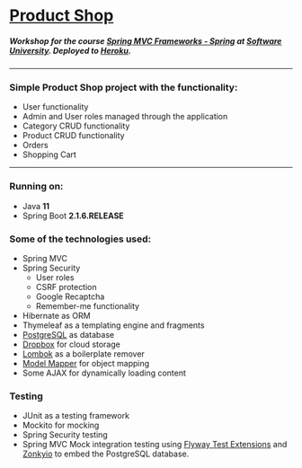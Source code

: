 
# [Product Shop](https://product-shop-workshop.herokuapp.com/home?title=Product+Shop)
##### Workshop for the course [Spring MVC Frameworks - Spring](https://softuni.bg/trainings/2295/java-mvc-frameworks-spring-february-2019/open#lesson-11017) at [Software University](https://softuni.bg/). Deployed to [Heroku](https://dashboard.heroku.com/).
------------
### Simple Product Shop project with the functionality:

- User functionality
- Admin and User roles managed through the application
- Category CRUD functionality
- Product CRUD functionality
- Orders
- Shopping Cart
------------
### Running on:
- Java **11**
- Spring Boot **2.1.6.RELEASE**

### Some of the technologies used:
- Spring MVC
- Spring Security
    - User roles
	- CSRF protection
	- Google Recaptcha
	- Remember-me functionality
- Hibernate as ORM
- Thymeleaf as a templating engine and fragments
- [PostgreSQL](https://www.postgresql.org/) as database
- [Dropbox](https://www.dropbox.com/) for cloud storage
- [Lombok](https://projectlombok.org/) as a boilerplate remover
- [Model Mapper](ModelMapper) for object mapping
- Some AJAX for dynamically loading content

### Testing
- JUnit as a testing framework
- Mockito for mocking
- Spring Security testing
- Spring MVC Mock integration testing using [Flyway Test Extensions](https://github.com/flyway/flyway-test-extensions) and [Zonkyio](https://github.com/zonkyio/embedded-database-spring-test) to embed the PostgreSQL database.


